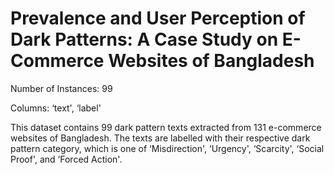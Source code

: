 # Prevalence and User Perception of Dark Patterns: A Case Study on E-Commerce Websites of Bangladesh

Number of Instances: 99

Columns: ‘text', ‘label'

This dataset contains 99 dark pattern texts extracted from 131 e-commerce websites of Bangladesh. The texts are labelled with their respective dark pattern category, which is one of ‘Misdirection', ‘Urgency', ‘Scarcity', ‘Social Proof', and ‘Forced Action'.
